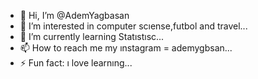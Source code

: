 - 👋 Hi, I’m @AdemYagbasan
- 👀 I’m interested in computer scıense,futbol and travel...
- 🌱 I’m currently learning Statıstısc...
- 📫 How to reach me my ınstagram = ademygbsan...
- ⚡ Fun fact: ı love learnıng...

<!---
AdemYagbasan/AdemYagbasan is a ✨ special ✨ repository because its `README.md` (this file) appears on your GitHub profile.
You can click the Preview link to take a look at your changes.
--->
